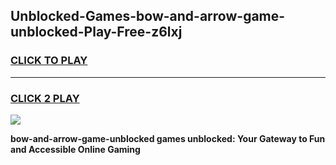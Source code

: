 
## Unblocked-Games-bow-and-arrow-game-unblocked-Play-Free-z6lxj
<h3>
<a href="https://premium76.site?title=bow-and-arrow-game-unblocked&ref=09A">CLICK TO PLAY</a></h3>
<hr>

<h3>
<a href="https://premium76.site?title=bow-and-arrow-game-unblocked&ref=09A">CLICK 2 PLAY</a>
  
</h3>

<a href="https://premium76.site?title=bow-and-arrow-game-unblocked&ref=09A"><img src="https://clearcache.store/games.png"></a>


**bow-and-arrow-game-unblocked games unblocked: Your Gateway to Fun and Accessible Online Gaming**
